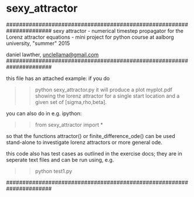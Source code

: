 # sexy_attractor
######################################################################
sexy attractor - numerical timestep propagator for the Lorenz
attractor equations - mini project for python course at aalborg
university, "summer" 2015

daniel lawther, unclellama@gmail.com
######################################################################

this file has an attached example: if you do
>> python sexy_attractor.py
it will produce a plot myplot.pdf showing the lorenz attractor for
a single start location and a given set of [sigma,rho,beta].

you can also do in e.g. ipython:
>> from sexy_attractor import *

so that the functions attractor() or finite_difference_ode() can be
used stand-alone to investigate lorenz attractors or more general ode.

this code also has test cases as outlined in the exercise docs;
they are in seperate text files and can be run using, e.g.
>> python test1.py

######################################################################
